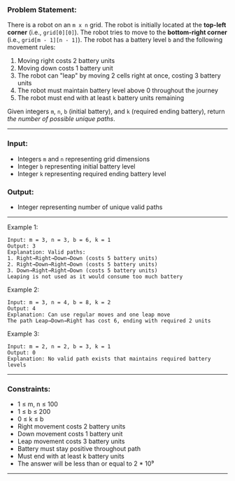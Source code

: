 ### Problem Statement:

There is a robot on an `m x n` grid. The robot is initially located at the **top-left corner** (i.e., `grid[0][0]`). The robot tries to move to the **bottom-right corner** (i.e., `grid[m - 1][n - 1]`). The robot has a battery level `b` and the following movement rules:
1. Moving right costs 2 battery units
2. Moving down costs 1 battery unit
3. The robot can "leap" by moving 2 cells right at once, costing 3 battery units
4. The robot must maintain battery level above 0 throughout the journey
5. The robot must end with at least `k` battery units remaining

Given integers `m`, `n`, `b` (initial battery), and `k` (required ending battery), return *the number of possible unique paths*.

---
### Input:
- Integers `m` and `n` representing grid dimensions
- Integer `b` representing initial battery level
- Integer `k` representing required ending battery level

### Output:
- Integer representing number of unique valid paths

---
Example 1:
```
Input: m = 3, n = 3, b = 6, k = 1
Output: 3
Explanation: Valid paths:
1. Right→Right→Down→Down (costs 5 battery units)
2. Right→Down→Right→Down (costs 5 battery units)
3. Down→Right→Right→Down (costs 5 battery units)
Leaping is not used as it would consume too much battery
```

Example 2:
```
Input: m = 3, n = 4, b = 8, k = 2
Output: 4
Explanation: Can use regular moves and one leap move
The path Leap→Down→Right has cost 6, ending with required 2 units
```

Example 3:
```
Input: m = 2, n = 2, b = 3, k = 1
Output: 0
Explanation: No valid path exists that maintains required battery levels
```

---
### Constraints:
- 1 ≤ m, n ≤ 100
- 1 ≤ b ≤ 200
- 0 ≤ k ≤ b
- Right movement costs 2 battery units
- Down movement costs 1 battery unit
- Leap movement costs 3 battery units
- Battery must stay positive throughout path
- Must end with at least k battery units
- The answer will be less than or equal to 2 * 10⁹
---
